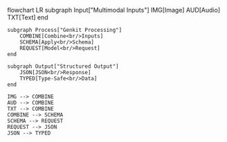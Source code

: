 flowchart LR
    subgraph Input["Multimodal Inputs"]
        IMG[Image]
        AUD[Audio]
        TXT[Text]
    end
    
    subgraph Process["Genkit Processing"]
        COMBINE[Combine<br/>Inputs]
        SCHEMA[Apply<br/>Schema]
        REQUEST[Model<br/>Request]
    end
    
    subgraph Output["Structured Output"]
        JSON[JSON<br/>Response]
        TYPED[Type-Safe<br/>Data]
    end
    
    IMG --> COMBINE
    AUD --> COMBINE
    TXT --> COMBINE
    COMBINE --> SCHEMA
    SCHEMA --> REQUEST
    REQUEST --> JSON
    JSON --> TYPED